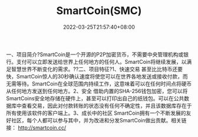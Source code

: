 ﻿---
weight: 
title: "SmartCoin(SMC)"
description: "SmartCoin是一个开源的P2P加密货币，不需要中央管理机构或银行"
date: 2022-03-25T21:57:40+08:00
lastmod: 2022-03-25T16:45:40+08:00
draft: false
authors: ["Metabd"]
featuredImage: "smartcoinsmc.webp"
link: ""
tags: ["数字代币","SmartCoin(SMC)"]
categories: ["navigation"]
navigation: ["数字代币"]
lightgallery: true
toc: true
pinned: false
recommend: false
recommend1: false
---
一、项目简介?SmartCoin是一个开源的P2P加密货币，不需要中央管理机构或银行。支付可以立即发送给世界上任何地方的任何人。SmartCoin将继续发展，以满足智慧世界不断变化的需求。??二、项目特征?1、快速交易
甚至比比特币还要快，SmartCoin惊人的30秒确认速度将使您可以在世界各地发送或接收付款，而无需等待。SmartCoin在全球范围内持续工作，这意味着可以在任何时间点将硬币从任何地方发送到任何地方。2、安全
借助内置的SHA-256钱包加密，您可以将SmartCoins安全地存储在硬件上，甚至可以打印出自己的纸钱包。可以在公共数据库中查看交易，因此对付款转账的状态没有任何不确定性，并且该数据库存在于所有使用该软件的客户端上。3、成长中的社区
SmartCoin拥有一个不断发展的友好社区，每个人都可以参与其中，并为改进和分发SmartCoin做出贡献。相关链接：
http://smartcoin.cc/
